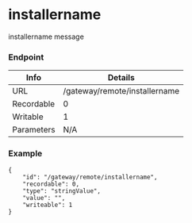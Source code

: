 # installername

installername message


### Endpoint

| Info  | Details |
| ------------- | ------------- |
| URL   | /gateway/remote/installername   |
| Recordable   | 0   |
| Writable   | 1   |
| Parameters  | N/A  |

### Example
```
{
    "id": "/gateway/remote/installername",
    "recordable": 0,
    "type": "stringValue",
    "value": "",
    "writeable": 1
}
```

